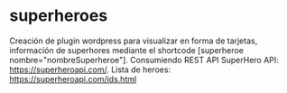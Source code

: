 # superheroes
Creación de plugin wordpress para visualizar en forma de tarjetas, información de superhores mediante el shortcode [superheroe nombre="nombreSuperheroe"]. Consumiendo REST API SuperHero API: https://superheroapi.com/. Lista de heroes: https://superheroapi.com/ids.html
